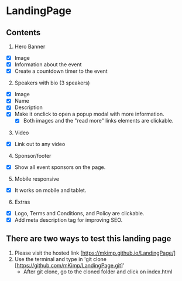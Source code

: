 # LandingPage
## Contents

1. Hero Banner
  - [x] Image
  - [x] Information about the event
  - [x] Create a countdown timer to the event
2. Speakers with bio (3 speakers)
  - [x] Image
  - [x] Name
  - [x] Description
  - [x] Make it onclick to open a popup modal with more information.
    - [x] Both images and the "read more" links elements are clickable. 
3. Video
  - [x] Link out to any video
4. Sponsor/footer
  - [x] Show all event sponsors on the page. 
5. Mobile responsive
  - [x] It works on mobile and tablet.
6. Extras
  - [x] Logo, Terms and Conditions, and Policy are clickable.
  - [x] Add meta description tag for improving SEO.

## There are two ways to test this landing page
1. Please visit the hosted link [https://mkimp.github.io/LandingPage/]
2. Use the terminal and type in 'git clone [https://github.com/mKimp/LandingPage.git]'
      - After git clone, go to the cloned folder and click on index.html
